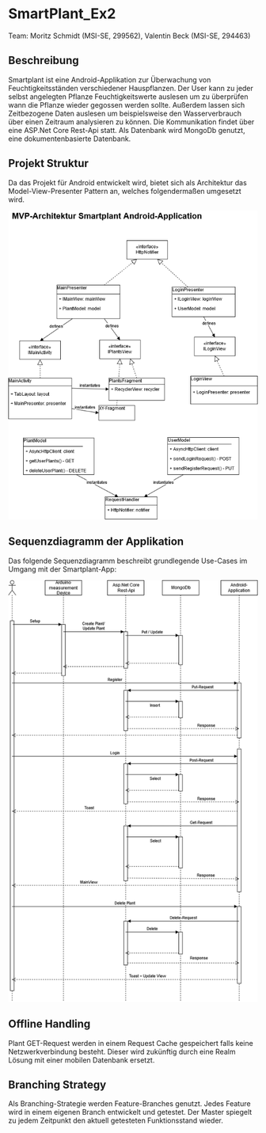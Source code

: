 # SmartPlant_Ex2
Team: Moritz Schmidt (MSI-SE, 299562), Valentin Beck (MSI-SE, 294463)

## Beschreibung
Smartplant ist eine Android-Applikation zur Überwachung von Feuchtigkeitsständen verschiedener Hauspflanzen. Der User kann zu jeder selbst angelegten Pflanze Feuchtigkeitswerte auslesen um zu überprüfen wann die Pflanze wieder gegossen werden sollte. Außerdem lassen sich Zeitbezogene Daten auslesen um beispielsweise den Wasserverbrauch über einen Zeitraum analysieren zu können.
Die Kommunikation findet über eine ASP.Net Core Rest-Api statt. Als Datenbank wird MongoDb genutzt, eine dokumentenbasierte Datenbank.

## Projekt Struktur
Da das Projekt für Android entwickelt wird, bietet sich als Architektur das Model-View-Presenter Pattern an, welches folgendermaßen umgesetzt wird.

![alt text](MVP_Smartplant.png)

## Sequenzdiagramm der Applikation

Das folgende Sequenzdiagramm beschreibt grundlegende Use-Cases im Umgang mit der Smartplant-App:

![alt text](Sequenzdiagramm_Smartplant.png)

## Offline Handling
Plant GET-Request werden in einem Request Cache gespeichert falls keine Netzwerkverbindung besteht. Dieser wird zukünftig durch eine Realm Lösung mit einer mobilen Datenbank ersetzt.

## Branching Strategy 
Als Branching-Strategie werden Feature-Branches genutzt. Jedes Feature wird in einem eigenen Branch entwickelt und getestet. Der Master spiegelt zu jedem Zeitpunkt den aktuell getesteten Funktionsstand wieder.
